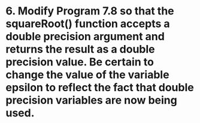 # 6. Modify Program 7.8 so that the squareRoot() function accepts a double precision argument and returns the result as a double precision value. Be certain to change the value of the variable epsilon to reflect the fact that double precision variables are now being used.